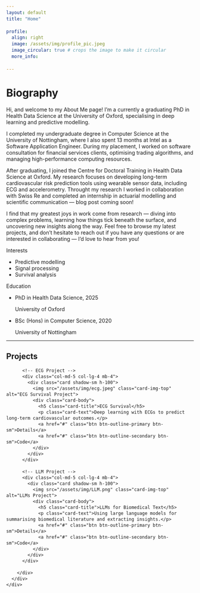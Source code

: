 ```yaml
---
layout: default
title: "Home"

profile:
  align: right
  image: /assets/img/profile_pic.jpeg
  image_circular: true # crops the image to make it circular
  more_info:

---
```

# Biography
Hi, and welcome to my About Me page! I’m a currently a graduating PhD in Health Data Science at the University of Oxford, specialising in deep learning and predictive modelling.

I completed my undergraduate degree in Computer Science at the University of Nottingham, where I also spent 13 months at Intel as a Software Application Engineer. During my placement, I worked on software consultation for financial services clients, optimising trading algorithms, and managing high-performance computing resources.

After graduating, I joined the Centre for Doctoral Training in Health Data Science at Oxford. My research focuses on developing long-term cardiovascular risk prediction tools using wearable sensor data, including ECG and accelerometry. Throught my research I worked in collaboration with Swiss Re and completed an internship in actuarial modelling and scientific communication — blog post coming soon!

I find that my greatest joys in work come from research — diving into complex problems, learning how things tick beneath the surface, and uncovering new insights along the way. Feel free to browse my latest projects, and don’t hesitate to reach out if you have any questions or are interested in collaborating — I’d love to hear from you!
<div class="row mt-5">

  <!-- ✅ Interests with bullet points -->
  <div class="col-md-5">
    <div class="section-subheading">Interests</div>
    <ul class="interest-list">
      <li>Predictive modelling</li>
      <li>Signal processing</li>
      <li>Survival analysis</li>
    </ul>
  </div>

  <!-- ✅ Education with Font Awesome icons -->
  <div class="col-md-7">
    <div class="section-subheading">Education</div>
    <ul class="fa-ul mb-0">
      <li class="d-flex mb-2">
        <span class="fa-li"><i class="fas fa-graduation-cap text-secondary"></i></span>
        <div>
          <p class="mb-0 fw-semibold">PhD in Health Data Science, 2025</p>
          <p class="mb-0 text-muted">University of Oxford</p>
        </div>
      </li>
      <li class="d-flex mb-2">
        <span class="fa-li"><i class="fas fa-graduation-cap text-secondary"></i></span>
        <div>
          <p class="mb-0 fw-semibold">BSc (Hons) in Computer Science, 2020</p>
          <p class="mb-0 text-muted">University of Nottingham</p>
        </div>
      </li>
    </ul>
  </div>

</div>

---

<!-- ✅ Projects Section -->
<div class="projects-section py-5 w-100">
  <div class="container-fluid px-0">
    <div class="bg-dark text-light py-5">
      <div class="container">
        <h2 class="text-center mb-4">Projects</h2>
        <div class="row justify-content-center">

          <!-- ECG Project -->
          <div class="col-md-5 col-lg-4 mb-4">
            <div class="card shadow-sm h-100">
              <img src="/assets/img/ecg.jpeg" class="card-img-top" alt="ECG Survival Project">
              <div class="card-body">
                <h5 class="card-title">ECG Survival</h5>
                <p class="card-text">Deep learning with ECGs to predict long-term cardiovascular outcomes.</p>
                <a href="#" class="btn btn-outline-primary btn-sm">Details</a>
                <a href="#" class="btn btn-outline-secondary btn-sm">Code</a>
              </div>
            </div>
          </div>

          <!-- LLM Project -->
          <div class="col-md-5 col-lg-4 mb-4">
            <div class="card shadow-sm h-100">
              <img src="/assets/img/LLM.png" class="card-img-top" alt="LLMs Project">
              <div class="card-body">
                <h5 class="card-title">LLMs for Biomedical Text</h5>
                <p class="card-text">Using large language models for summarising biomedical literature and extracting insights.</p>
                <a href="#" class="btn btn-outline-primary btn-sm">Details</a>
                <a href="#" class="btn btn-outline-secondary btn-sm">Code</a>
              </div>
            </div>
          </div>

        </div>
      </div>
    </div>
  </div>
</div>